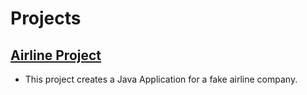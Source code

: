 # Projects

## [Airline Project](https://github.com/blaksmith205/airline-project)
* This project creates a Java Application for a fake airline company.
